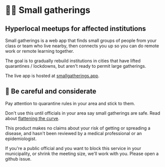 # 🏢⛺ Small gatherings

## Hyperlocal meetups for affected institutions

Small gatherings is a web app that finds small groups of people from your class or team who live nearby, then connects you up so you can do remote work or remote learning together.

The goal is to gradually rebuild institutions in cities that have lifted quarantines / lockdowns, but aren't ready to permit large gatherings.

The live app is hosted at [smallgatherings.app](https://smallgatherings.app).

## 🚨 Be careful and considerate

Pay attention to quarantine rules in your area and stick to them.

Don't use this until officials in your area say small gatherings are safe. Read about [flattening the curve](https://www.economist.com/briefing/2020/02/29/covid-19-is-now-in-50-countries-and-things-will-get-worse).

This product makes no claims about your risk of getting or spreading a disease, and hasn't been reviewed by a medical professional or an epidemiologist.

If you're a public official and you want to block this service in your municipality, or shrink the meeting size, we'll work with you. Please open a github issue.
